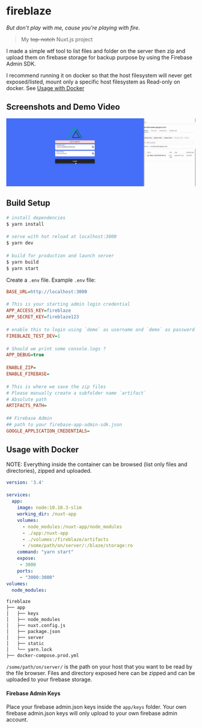 # fireblaze

*But don't play with me, cause you're playing with fire.*

> My ~~top-notch~~ Nuxt.js project

I made a simple wtf tool to list files and folder on the server then zip and upload them on firebase storage for backup purpose by using the Firebase Admin SDK.


I recommend running it on docker so that the host filesystem will never get exposed/listed, mount only a specific host filesystem as Read-only on docker. See [Usage with Docker](#usage-with-docker)

## Screenshots and Demo Video

<a href="https://coffeekitkat.keybase.pub/static/fireblaze-demo-video.mp4" target="_blank"><img src="./docs/assets/Screenshot_from_fireblaze-demo.png" 
alt="demo-video"/></a>

## Build Setup

```bash
# install dependencies
$ yarn install

# serve with hot reload at localhost:3000
$ yarn dev

# build for production and launch server
$ yarn build
$ yarn start
```

Create a `.env` file. Example `.env` file:

```ini
BASE_URL=http://localhost:3000

# This is your starting admin login credential
APP_ACCESS_KEY=fireblaze
APP_SECRET_KEY=fireblaze123

# enable this to login using `demo` as username and `demo` as password
FIREBLAZE_TEST_DEV=1

# Should we print some console.logs ?
APP_DEBUG=true

ENABLE_ZIP=
ENABLE_FIREBASE=

# This is where we save the zip files
# Please manually create a subfolder name `artifact`
# Absolute path
ARTIFACTS_PATH=

## Firebase Admin
## path to your firebase-app-admin-sdk.json
GOOGLE_APPLICATION_CREDENTIALS=
```

## Usage with Docker

NOTE: Everything inside the container can be browsed (list only files and directories), zipped and uploaded.

```yml
version: '3.4'

services:
  app:
    image: node:10.16.3-slim
    working_dir: /nuxt-app
    volumes:
      - node_modules:/nuxt-app/node_modules
      - ./app:/nuxt-app
      - ./volumes:/fireblaze/artifacts
      - /some/path/on/server/:/blaze/storage:ro
    command: "yarn start"
    expose:
     - 3000
    ports:
     - "3000:3000"
volumes:
  node_modules:
```

```
fireblaze
├── app
│   ├── keys
│   ├── node_modules
│   ├── nuxt.config.js
│   ├── package.json
│   ├── server
│   ├── static
│   └── yarn.lock
├── docker-compose.prod.yml
```

`/some/path/on/server/` is the path on your host that you want to be read by the file browser. Files and directory exposed here can 
be zipped and can be uploaded to your firebase storage.

#### Firebase Admin Keys

Place your firebase admin.json keys inside the `app/keys` folder.
Your own firebase admin.json keys will only upload to your own firebase admin account.